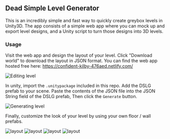 ## Dead Simple Level Generator
This is an incredibly simple and fast way to quickly create greybox levels in Unity3D.  The app consists of a simple web app where you can mock up and export level designs, and a Unity script to turn those designs into 3D levels.

### Usage
Visit the web app and design the layout of your level. Click "Download world" to download the layout in JSON format. 
You can find the web app hosted free here: https://confident-kilby-476aed.netlify.com/

![Editing level](https://i.imgur.com/hbVGmCD.gif)

In unity, import the `.unitypackage` included in this repo. Add the DSLG prefab to your scene.
Paste the contents of the JSON file into the JSON String field of the DSLG prefab, Then click the `Generate` button.

![Generating level](https://i.imgur.com/0JtLXTq.gif)

Finally, customize the look of your level by using your own floor / wall prefabs.

![layout](https://i.imgur.com/vOb68e1.png)
![layout](https://i.imgur.com/BKRWlHs.png)
![layout](https://i.imgur.com/QbxRLhE.png)
![layout](https://i.imgur.com/swjfoIJ.png)
